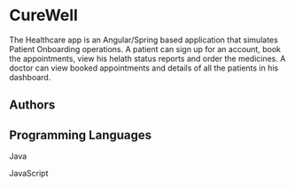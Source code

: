 
# CureWell

The Healthcare app is an Angular/Spring based application that simulates Patient Onboarding operations. A patient can sign up for an account, book the appointments, view his helath status reports and order the medicines. A doctor can view booked appointments and details of all the patients in his dashboard.

## Authors


  
## Programming Languages

Java

JavaScript


  